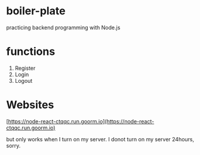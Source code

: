 # boiler-plate

practicing backend programming with Node.js

# functions

1. Register
2. Login
3. Logout

# Websites

[https://node-react-ctqqc.run.goorm.io](https://node-react-ctqqc.run.goorm.io)

but only works when I turn on my server. I donot turn on my server 24hours, sorry.